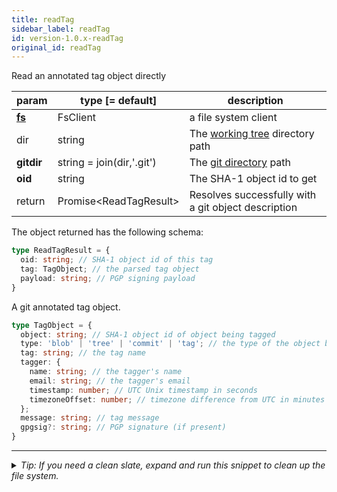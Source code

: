 ```yaml
---
title: readTag
sidebar_label: readTag
id: version-1.0.x-readTag
original_id: readTag
---
```


Read an annotated tag object directly

| param          | type [= default]          | description                                         |
| -------------- | ------------------------- | --------------------------------------------------- |
| [**fs**](./fs) | FsClient                  | a file system client                                |
| dir            | string                    | The [working tree](dir-vs-gitdir.md) directory path |
| **gitdir**     | string = join(dir,'.git') | The [git directory](dir-vs-gitdir.md) path          |
| **oid**        | string                    | The SHA-1 object id to get                          |
| return         | Promise\<ReadTagResult\>  | Resolves successfully with a git object description |

The object returned has the following schema:

```ts
type ReadTagResult = {
  oid: string; // SHA-1 object id of this tag
  tag: TagObject; // the parsed tag object
  payload: string; // PGP signing payload
}
```

A git annotated tag object.

```ts
type TagObject = {
  object: string; // SHA-1 object id of object being tagged
  type: 'blob' | 'tree' | 'commit' | 'tag'; // the type of the object being tagged
  tag: string; // the tag name
  tagger: {
    name: string; // the tagger's name
    email: string; // the tagger's email
    timestamp: number; // UTC Unix timestamp in seconds
    timezoneOffset: number; // timezone difference from UTC in minutes
  };
  message: string; // tag message
  gpgsig?: string; // PGP signature (if present)
}
```


---

<details>
<summary><i>Tip: If you need a clean slate, expand and run this snippet to clean up the file system.</i></summary>

```js live
window.fs = new LightningFS('fs', { wipe: true })
window.pfs = window.fs.promises
console.log('done')
```
</details>

<script>
(function rewriteEditLink() {
  const el = document.querySelector('a.edit-page-link.button');
  if (el) {
    el.href = 'https://github.com/isomorphic-git/isomorphic-git/edit/master/src/api/readTag.js';
  }
})();
</script>